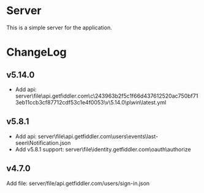 # Server

This is a simple server for the application.

# ChangeLog

## v5.14.0

- Add api: server\file\api.getfiddler.com\c\243963b2f5c1f66d437612520ac750bf713eb11ccb3cf87712cdf53c1e4f0053\v\5.14.0\p\win\latest.yml

## v5.8.1

- Add api: server\file\api.getfiddler.com\users\events\last-seen\Notification.json
- Add v5.8.1 support: server\file\identity.getfiddler.com\oauth\authorize

## v4.7.0

Add file: server/file/api.getfiddler.com/users/sign-in.json